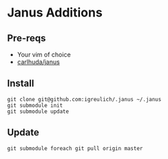 # Janus Additions

## Pre-reqs

- Your vim of choice
- [carlhuda/janus](https://github.com/carlhuda/janus)

## Install

    git clone git@github.com:igreulich/.janus ~/.janus
    git submodule init
    git submodule update

## Update

    git submodule foreach git pull origin master
